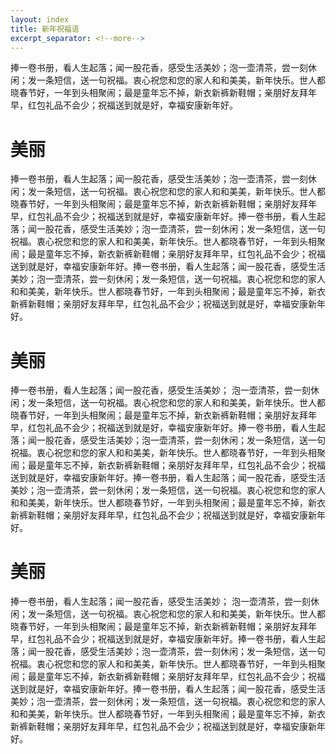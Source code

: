 ```yaml
---
layout: index
title: 新年祝福语
excerpt_separator: <!--more-->
---
```


捧一卷书册，看人生起落；闻一股花香，感受生活美妙；泡一壶清茶，尝一刻休闲；发一条短信，送一句祝福。衷心祝您和您的家人和和美美，新年快乐。世人都晓春节好，一年到头相聚闹；最是童年忘不掉，新衣新裤新鞋帽；亲朋好友拜年早，红包礼品不会少；祝福送到就是好，幸福安康新年好。

<!--more-->

<h1>美丽</h1>
捧一卷书册，看人生起落；闻一股花香，感受生活美妙；泡一壶清茶，尝一刻休闲；发一条短信，送一句祝福。衷心祝您和您的家人和和美美，新年快乐。世人都晓春节好，一年到头相聚闹；最是童年忘不掉，新衣新裤新鞋帽；亲朋好友拜年早，红包礼品不会少；祝福送到就是好，幸福安康新年好。捧一卷书册，看人生起落；闻一股花香，感受生活美妙；泡一壶清茶，尝一刻休闲；发一条短信，送一句祝福。衷心祝您和您的家人和和美美，新年快乐。世人都晓春节好，一年到头相聚闹；最是童年忘不掉，新衣新裤新鞋帽；亲朋好友拜年早，红包礼品不会少；祝福送到就是好，幸福安康新年好。捧一卷书册，看人生起落；闻一股花香，感受生活美妙；泡一壶清茶，尝一刻休闲；发一条短信，送一句祝福。衷心祝您和您的家人和和美美，新年快乐。世人都晓春节好，一年到头相聚闹；最是童年忘不掉，新衣新裤新鞋帽；亲朋好友拜年早，红包礼品不会少；祝福送到就是好，幸福安康新年好。

<h1>美丽</h1>

捧一卷书册，看人生起落；闻一股花香，感受生活美妙；
泡一壶清茶，尝一刻休闲；发一条短信，送一句祝福。衷心祝您和您的家人和和美美，新年快乐。世人都晓春节好，一年到头相聚闹；最是童年忘不掉，新衣新裤新鞋帽；亲朋好友拜年早，红包礼品不会少；祝福送到就是好，幸福安康新年好。捧一卷书册，看人生起落；闻一股花香，感受生活美妙；泡一壶清茶，尝一刻休闲；发一条短信，送一句祝福。衷心祝您和您的家人和和美美，新年快乐。世人都晓春节好，一年到头相聚闹；最是童年忘不掉，新衣新裤新鞋帽；亲朋好友拜年早，红包礼品不会少；祝福送到就是好，幸福安康新年好。捧一卷书册，看人生起落；闻一股花香，感受生活美妙；泡一壶清茶，尝一刻休闲；发一条短信，送一句祝福。衷心祝您和您的家人和和美美，新年快乐。世人都晓春节好，一年到头相聚闹；最是童年忘不掉，新衣新裤新鞋帽；亲朋好友拜年早，红包礼品不会少；祝福送到就是好，幸福安康新年好。
<h1>美丽</h1>
捧一卷书册，看人生起落；闻一股花香，感受生活美妙；
泡一壶清茶，尝一刻休闲；发一条短信，送一句祝福。衷心祝您和您的家人和和美美，新年快乐。世人都晓春节好，一年到头相聚闹；最是童年忘不掉，新衣新裤新鞋帽；亲朋好友拜年早，红包礼品不会少；祝福送到就是好，幸福安康新年好。捧一卷书册，看人生起落；闻一股花香，感受生活美妙；泡一壶清茶，尝一刻休闲；发一条短信，送一句祝福。衷心祝您和您的家人和和美美，新年快乐。世人都晓春节好，一年到头相聚闹；最是童年忘不掉，新衣新裤新鞋帽；亲朋好友拜年早，红包礼品不会少；祝福送到就是好，幸福安康新年好。捧一卷书册，看人生起落；闻一股花香，感受生活美妙；泡一壶清茶，尝一刻休闲；发一条短信，送一句祝福。衷心祝您和您的家人和和美美，新年快乐。世人都晓春节好，一年到头相聚闹；最是童年忘不掉，新衣新裤新鞋帽；亲朋好友拜年早，红包礼品不会少；祝福送到就是好，幸福安康新年好。